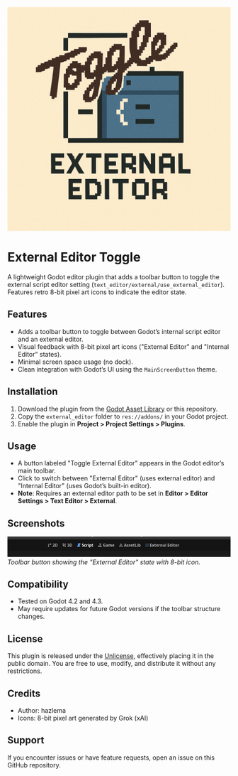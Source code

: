 ![Toolbar Button](icon.png)

# External Editor Toggle

A lightweight Godot editor plugin that adds a toolbar button to toggle the external script editor setting (`text_editor/external/use_external_editor`). Features retro 8-bit pixel art icons to indicate the editor state.

## Features
- Adds a toolbar button to toggle between Godot’s internal script editor and an external editor.
- Visual feedback with 8-bit pixel art icons ("External Editor" and "Internal Editor" states).
- Minimal screen space usage (no dock).
- Clean integration with Godot’s UI using the `MainScreenButton` theme.

## Installation
1. Download the plugin from the [Godot Asset Library](https://godotengine.org/asset-library/asset) or this repository.
2. Copy the `external_editor` folder to `res://addons/` in your Godot project.
3. Enable the plugin in **Project > Project Settings > Plugins**.

## Usage
- A button labeled "Toggle External Editor" appears in the Godot editor’s main toolbar.
- Click to switch between "External Editor" (uses external editor) and "Internal Editor" (uses Godot’s built-in editor).
- **Note**: Requires an external editor path to be set in **Editor > Editor Settings > Text Editor > External**.

## Screenshots
![Toolbar Button](toolbar-button.png)
*Toolbar button showing the "External Editor" state with 8-bit icon.*

## Compatibility
- Tested on Godot 4.2 and 4.3.
- May require updates for future Godot versions if the toolbar structure changes.

## License
This plugin is released under the [Unlicense](https://unlicense.org/), effectively placing it in the public domain. You are free to use, modify, and distribute it without any restrictions.

## Credits
- Author: hazlema
- Icons: 8-bit pixel art generated by Grok (xAI)

## Support
If you encounter issues or have feature requests, open an issue on this GitHub repository.
